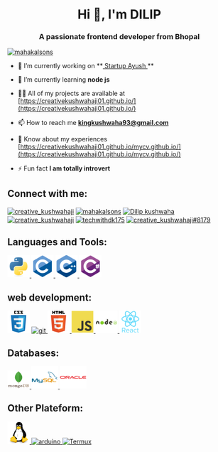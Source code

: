 <h1 align="center">Hi 👋, I'm DILIP</h1>
<h3 align="center">A passionate frontend developer from Bhopal</h3>

<p align="left"> <a href="https://twitter.com/mahakalsons" target="blank"><img src="https://img.shields.io/twitter/follow/mahakalsons?logo=twitter&style=for-the-badge" alt="mahakalsons" /></a> </p>

- 🔭 I’m currently working on **<a href="https://creativekushwahaji01.github.io/startup_ayush/" target="_blank" rel="noreferrer"> Startup Ayush </a> **

- 🌱 I’m currently learning **node js**

- 👨‍💻 All of my projects are available at [https://creativekushwahaji01.github.io/](https://creativekushwahaji01.github.io/)

- 📫 How to reach me **kingkushwaha93@gmail.com**

- 📄 Know about my experiences [https://creativekushwahaji01.github.io/mycv.github.io/](https://creativekushwahaji01.github.io/mycv.github.io/)

- ⚡ Fun fact **I am totally introvert**

<h2 align="left">Connect with me:</h2>
<p align="left">
<a href="https://codepen.io/creative_kushwahaji" target="blank"><img align="center" src="https://raw.githubusercontent.com/rahuldkjain/github-profile-readme-generator/master/src/images/icons/Social/codepen.svg" alt="creative_kushwahaji" height="30" width="40" /></a>
<a href="https://twitter.com/mahakalsons" target="blank"><img align="center" src="https://raw.githubusercontent.com/rahuldkjain/github-profile-readme-generator/master/src/images/icons/Social/twitter.svg" alt="mahakalsons" height="30" width="40" /></a>
<a href="https://linkedin.com/in/kilip kushwaha" target="blank"><img align="center" src="https://raw.githubusercontent.com/rahuldkjain/github-profile-readme-generator/master/src/images/icons/Social/linked-in-alt.svg" alt="Dilip kushwaha" height="30" width="40" /></a>
<a href="https://instagram.com/creative_kushwahaji" target="blank"><img align="center" src="https://raw.githubusercontent.com/rahuldkjain/github-profile-readme-generator/master/src/images/icons/Social/instagram.svg" alt="creative_kushwahaji" height="30" width="40" /></a>
<a href="https://www.youtube.com/c/techwithdk175" target="blank"><img align="center" src="https://raw.githubusercontent.com/rahuldkjain/github-profile-readme-generator/master/src/images/icons/Social/youtube.svg" alt="techwithdk175" height="30" width="40" /></a>
<a href="https://discord.gg/creative_kushwahaji#8179" target="blank"><img align="center" src="https://raw.githubusercontent.com/rahuldkjain/github-profile-readme-generator/master/src/images/icons/Social/discord.svg" alt="creative_kushwahaji#8179" height="30" width="40" /></a>
</p>

<h2 align="left">Languages and Tools:</h2>
<p align="left">  <a href="https://www.python.org" target="_blank" rel="noreferrer"> <img src="https://raw.githubusercontent.com/devicons/devicon/master/icons/python/python-original.svg" alt="python" width="50" height="50"/> </a> <a href="https://www.cprogramming.com/" target="_blank" rel="noreferrer"> <img src="https://raw.githubusercontent.com/devicons/devicon/master/icons/c/c-original.svg" alt="c" width="50" height="50"/> </a> <a href="https://www.w3schools.com/cpp/" target="_blank" rel="noreferrer"> <img src="https://raw.githubusercontent.com/devicons/devicon/master/icons/cplusplus/cplusplus-original.svg" alt="cplusplus" width="50" height="50"/> </a> <a href="https://www.w3schools.com/cs/" target="_blank" rel="noreferrer"> <img src="https://raw.githubusercontent.com/devicons/devicon/master/icons/csharp/csharp-original.svg" alt="csharp" width="50" height="50"/> </a> </a> </p>
<h2 align ="left">web development:</h2>
 <p><a href="https://www.w3schools.com/css/" target="_blank" rel="noreferrer"> <img src="https://raw.githubusercontent.com/devicons/devicon/master/icons/css3/css3-original-wordmark.svg" alt="css3" width="50" height="50"/></a> <a href="https://git-scm.com/" target="_blank" rel="noreferrer"> <img src="https://www.vectorlogo.zone/logos/git-scm/git-scm-icon.svg" alt="git" width="50" height="50"/> </a> <a href="https://www.w3.org/html/" target="_blank" rel="noreferrer"> <img src="https://raw.githubusercontent.com/devicons/devicon/master/icons/html5/html5-original-wordmark.svg" alt="html5" width="50" height="50"/> </a> <a href="https://developer.mozilla.org/en-US/docs/Web/JavaScript" target="_blank" rel="noreferrer"> <img src="https://raw.githubusercontent.com/devicons/devicon/master/icons/javascript/javascript-original.svg" alt="javascript" width="50" height="50"/> <a href="https://nodejs.org" target="_blank" rel="noreferrer"> <img src="https://raw.githubusercontent.com/devicons/devicon/master/icons/nodejs/nodejs-original-wordmark.svg" alt="nodejs" width="50" height="50"/> </a>   <a href="https://reactjs.org/" target="_blank" rel="noreferrer"> <img src="https://raw.githubusercontent.com/devicons/devicon/master/icons/react/react-original-wordmark.svg" alt="react" width="50" height="50"/> </a> </p>
<h2 align ="left">Databases:</h2>
<a href="https://www.mongodb.com/" target="_blank" rel="noreferrer"> <img src="https://raw.githubusercontent.com/devicons/devicon/master/icons/mongodb/mongodb-original-wordmark.svg" alt="mongodb" margin-right="10" width="50" height="40"/> </a> <a href="https://www.mysql.com/" target="_blank" rel="noreferrer"> <img src="https://raw.githubusercontent.com/devicons/devicon/master/icons/mysql/mysql-original-wordmark.svg" alt="mysql" width="60" height="50"/> </a><a href="https://www.oracle.com/" target="_blank" rel="noreferrer"> <img src="https://raw.githubusercontent.com/devicons/devicon/master/icons/oracle/oracle-original.svg" alt="oracle" width="60" height="50"/> </a>
<h2 align ="left">Other Plateform:</h2>
<p align ="left">
 <a href="https://www.linux.org/" target="_blank" rel="noreferrer"> <img src="https://raw.githubusercontent.com/devicons/devicon/master/icons/linux/linux-original.svg" alt="linux" width="50" height="50"/> </a>
<a href="https://www.arduino.cc/" target="_blank" rel="noreferrer"> <img src="https://cdn.worldvectorlogo.com/logos/arduino-1.svg" alt="arduino" width="50" height="50"/>
<a href="https://termux.dev/en/" target="_blank" rel="noreferrer"> <img src="https://upload.wikimedia.org/wikipedia/commons/b/b5/Termux.svg" alt="Termux" width="50" height="50"/></a></p>


